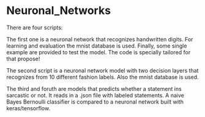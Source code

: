 # Neuronal_Networks
There are four scripts:

  The first one is a neuronal network that recognizes handwritten digits. For learning and evaluation the mnist database is used. Finally, some single example are         provided to test the model. The code is specially tailored for that propose!
  
  The second script is a neuronal network model with two decision layers that recognizes from 10 different fashion labels. Also the mnist database is used.

  The third and foruth are models that predicts whether a statement ins sarcastic or not. It reads in a .json file with labeled statements. A naive Bayes Bernoulli         classifier is compared to a neuronal network built with keras/tensorflow. 
  
 
